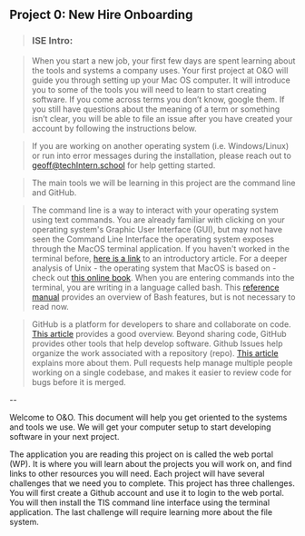 ## Project 0: New Hire Onboarding

> ### **ISE Intro:**

> When you start a new job, your first few days are spent learning about the tools and systems a company uses. Your first project at O&O will guide you through setting up your Mac OS computer. It will introduce you to some of the tools you will need to learn to start creating software. If you come across terms you don’t know, google them. If you still have questions about the meaning of a term or something isn’t clear, you will be able to file an issue after you have created your account by following the instructions below.

> If you are working on another operating system (i.e. Windows/Linux) or run into error messages during the installation, please reach out to geoff@techIntern.school for help getting started.

> The main tools we will be learning in this project are the command line and GitHub.

> The command line is a way to interact with your operating system using text commands. You are already familiar with clicking on your operating system's Graphic User Interface (GUI), but may not have seen the Command Line Interface the operating system exposes through the MacOS terminal application. If you haven't worked in the terminal before, [here is a link](https://www.freecodecamp.org/news/conquering-the-command-line-f85f5e46c07c/) to an introductory article. For a deeper analysis of Unix - the operating system that MacOS is based on - check out [this online book](http://www.catb.org/~esr/writings/taoup/html/context.html). When you are entering commands into the terminal, you are writing in a language called bash. This [reference manual](https://www.gnu.org/software/bash/manual/html_node/Basic-Shell-Features.html#Basic-Shell-Features) provides an overview of Bash features, but is not necessary to read now.

> GitHub is a platform for developers to share and collaborate on code. [This article](https://www.howtogeek.com/180167/htg-explains-what-is-github-and-what-do-geeks-use-it-for/) provides a good overview. Beyond sharing code, GitHub provides other tools that help develop software. Github Issues help organize the work associated with a repository (repo). [This article](https://guides.github.com/features/issues/) explains more about them. Pull requests help manage multiple people working on a single codebase, and makes it easier to review code for bugs before it is merged.

--

Welcome to O&O. This document will help you get oriented to the systems and tools we use. We will get your computer setup to start developing software in your next project.

The application you are reading this project on is called the web portal (WP). It is where you will learn about the projects you will work on, and find links to other resources you will need. Each project will have several challenges that we need you to complete. This project has three challenges. You will first create a Github account and use it to login to the web portal. You will then install the TIS command line interface using the terminal application. The last challenge will require learning more about the file system.
